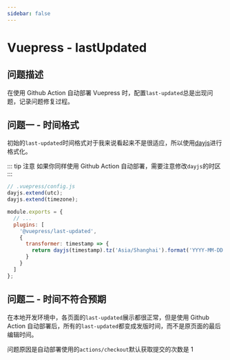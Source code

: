 ```yaml
---
sidebar: false
---
```


# Vuepress - lastUpdated

## 问题描述

在使用 Github Action 自动部署 Vuepress 时，配置`last-updated`总是出现问题，记录问题修复过程。

## 问题一 - 时间格式

初始的`last-updated`时间格式对于我来说看起来不是很适应，所以使用[dayjs](https://www.npmjs.com/package/dayjs)进行格式化。

::: tip 注意
如果你同样使用 Github Action 自动部署，需要注意修改`dayjs`的时区
:::

```js
// .vuepress/config.js
dayjs.extend(utc);
dayjs.extend(timezone);

module.exports = {
  // ...
  plugins: [
    '@vuepress/last-updated',
    {
      transformer: timestamp => {
        return dayjs(timestamp).tz('Asia/Shanghai').format('YYYY-MM-DD HH:mm:ss');
      }
    }
  ]
};
```

## 问题二 - 时间不符合预期

在本地开发环境中，各页面的`last-updated`展示都很正常，但是使用 Github Action 自动部署后，所有的`last-updated`都变成发版时间，而不是原页面的最后编辑时间。

问题原因是自动部署使用的`actions/checkout`默认获取提交的次数是 1
